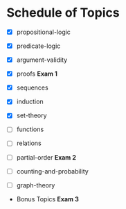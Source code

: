
# Schedule of Topics

* [x] propositional-logic
* [x] predicate-logic
* [x] argument-validity
* [x] proofs
**Exam 1**

* [x] sequences
* [x] induction
* [x] set-theory
* [ ] functions
* [ ] relations
* [ ] partial-order
**Exam 2**

* [ ] counting-and-probability
* [ ] graph-theory
* Bonus Topics
**Exam 3**

